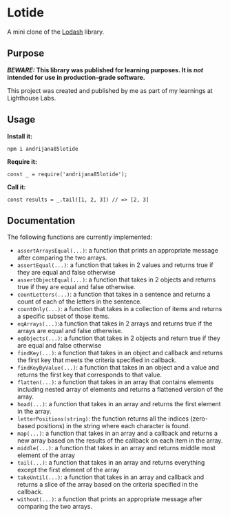 # Lotide

A mini clone of the [Lodash](https://lodash.com) library.

## Purpose

**_BEWARE:_ This library was published for learning purposes. It is _not_ intended for use in production-grade software.**

This project was created and published by me as part of my learnings at Lighthouse Labs. 

## Usage

**Install it:**

`npm i andrijana85lotide`

**Require it:**

`const _ = require('andrijana85lotide');`

**Call it:**

`const results = _.tail([1, 2, 3]) // => [2, 3]`

## Documentation

The following functions are currently implemented:

* `assertArraysEqual(...)`: a function that prints an appropriate message after comparing the two arrays.
* `assertEqual(...)`: a function that takes in 2 values and returns true if they are equal and false otherwise
* `assertObjectEqual(...)`: a function that takes in 2 objects and returns true if they are equal and false otherwise.
* `countLetters(...)`: a function that takes in a sentence and returns a count of each of the letters in the sentence.
* `countOnly(...)`: a function that takes in a collection of items and returns a specific subset of those items.
* `eqArrays(...)`:a function that takes in 2 arrays and returns true if the arrays are equal and false otherwise.
* `eqObjects(...)`: a function that takes in 2 objects and return true if they are equal and false otherwise
* `findKey(...)`: a function that takes in an object and callback and returns the first key that meets the criteria specified in callback.
* `findKeyByValue(...)`: a function that takes in an object and a value and returns the first key that corresponds to that value.
* `flatten(...)`: a function that takes in an array that contains elements including nested array of elements and returns a flattened version of the array.
* `head(...)`: a function that takes in an array and returns the first element in the array.
* `letterPositions(string)`: the function returns all the indices (zero-based positions) in the string where each character is found.
* `map(...)`: a function that takes in an array and a callback and returns a new array based on the results of the callback on each item in the array.
* `middle(...)`: a function that takes in an array and returns middle most element of the array
* `tail(...)`: a function that takes in an array and returns everything except the first element of the array
* `takeUntil(...)`: a function that takes in an array and callback and returns a slice of the array based on the criteria specified in the callback.
* `without(...)`: a function that prints an appropriate message after comparing the two arrays.
